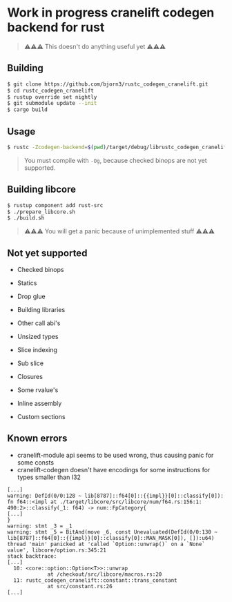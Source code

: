 # Work in progress cranelift codegen backend for rust

> ⚠⚠⚠ This doesn't do anything useful yet ⚠⚠⚠

## Building

```bash
$ git clone https://github.com/bjorn3/rustc_codegen_cranelift.git
$ cd rustc_codegen_cranelift
$ rustup override set nightly
$ git submodule update --init
$ cargo build
```

## Usage

```bash
$ rustc -Zcodegen-backend=$(pwd)/target/debug/librustc_codegen_cranelift.so my_crate.rs --crate-type lib -Og
```

> You must compile with `-Og`, because checked binops are not yet supported.

## Building libcore

```bash
$ rustup component add rust-src
$ ./prepare_libcore.sh
$ ./build.sh
```

> ⚠⚠⚠ You will get a panic because of unimplemented stuff ⚠⚠⚠

## Not yet supported

* Checked binops
* Statics
* Drop glue

* Building libraries
* Other call abi's
* Unsized types
* Slice indexing
* Sub slice
* Closures
* Some rvalue's

* Inline assembly
* Custom sections

## Known errors

* cranelift-module api seems to be used wrong, thus causing panic for some consts
* cranelift-codegen doesn't have encodings for some instructions for types smaller than I32

```
[...]
warning: DefId(0/0:128 ~ lib[8787]::f64[0]::{{impl}}[0]::classify[0]):
fn f64::<impl at ./target/libcore/src/libcore/num/f64.rs:156:1: 490:2>::classify(_1: f64) -> num::FpCategory{
[...]
}
warning: stmt _3 = _1
warning: stmt _5 = BitAnd(move _6, const Unevaluated(DefId(0/0:130 ~ lib[8787]::f64[0]::{{impl}}[0]::classify[0]::MAN_MASK[0]), []):u64)
thread 'main' panicked at 'called `Option::unwrap()` on a `None` value', libcore/option.rs:345:21
stack backtrace:
[...]
  10: <core::option::Option<T>>::unwrap
             at /checkout/src/libcore/macros.rs:20
  11: rustc_codegen_cranelift::constant::trans_constant
             at src/constant.rs:26
[...]
```
